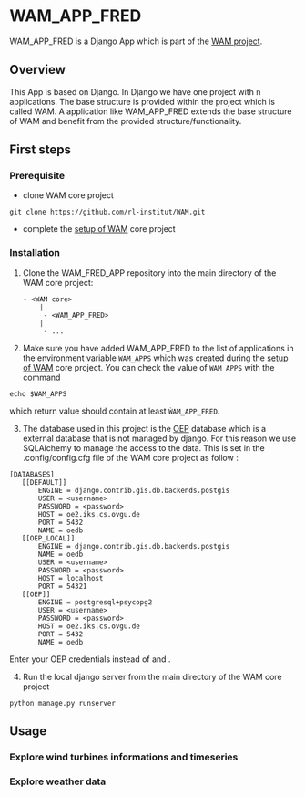 # WAM_APP_FRED

WAM_APP_FRED is a Django App which is part of the [WAM project](https://github.com/rl-institut/WAM).


## Overview

This App is based on Django. In Django we have one project with n applications. 
The base structure is provided within the project which is called WAM. A application
like WAM_APP_FRED extends the base structure of WAM and benefit from the provided 
structure/functionality.

## First steps

### Prerequisite

- clone WAM core project
```
git clone https://github.com/rl-institut/WAM.git
```
- complete the [setup of WAM](https://wam.readthedocs.io/en/latest/getting_started.html) core project

### Installation 

1. Clone the WAM_FRED_APP repository into the main directory of the WAM core project:
    ````
    - <WAM core>
        |
         - <WAM_APP_FRED>
        |
         - ...
    ````

2. Make sure you have added WAM_APP_FRED to the list of applications in the environment variable `WAM_APPS` 
which was created during the [setup of WAM](https://wam.readthedocs.io/en/latest/getting_started.html) core project.
You can check the value of `WAM_APPS` with the command
```
echo $WAM_APPS
```
which return value should contain at least `ẀAM_APP_FRED`.

3. The database used in this project is the [OEP](https://github.com/OpenEnergyPlatform) database which is a external database
 that is not managed by django. For this reason we use SQLAlchemy to manage the access to the data.
 This is set in the .config/config.cfg file of the WAM core project as follow :
 
 ```
 [DATABASES]
	[[DEFAULT]]
	    ENGINE = django.contrib.gis.db.backends.postgis
        USER = <username>
        PASSWORD = <password>
        HOST = oe2.iks.cs.ovgu.de
        PORT = 5432
        NAME = oedb
    [[OEP_LOCAL]]
        ENGINE = django.contrib.gis.db.backends.postgis
        NAME = oedb
        USER = <username>
        PASSWORD = <password>
        HOST = localhost
        PORT = 54321
    [[OEP]]
        ENGINE = postgresql+psycopg2
        USER = <username>
        PASSWORD = <password>
        HOST = oe2.iks.cs.ovgu.de
        PORT = 5432
        NAME = oedb
```
 
Enter your OEP credentials instead of <username> and <password>.


4. Run the local django server from the main directory of the WAM core project 

```
python manage.py runserver
````

## Usage

### Explore wind turbines informations and timeseries
 
### Explore weather data